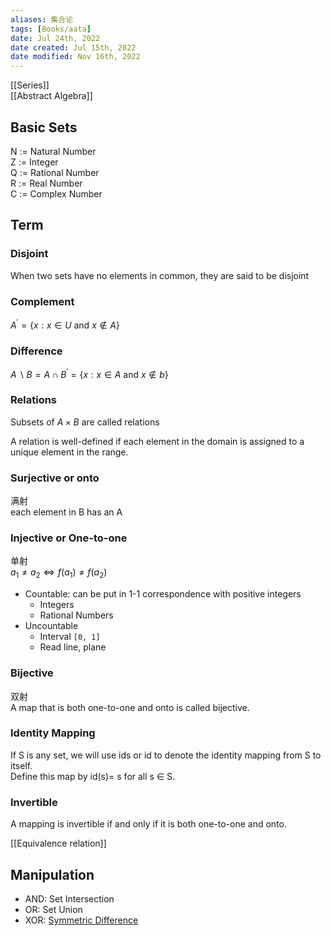 ```yaml
---
aliases: 集合论
tags: [Books/aata] 
date: Jul 24th, 2022
date created: Jul 15th, 2022
date modified: Nov 16th, 2022
---
```

[[Series]]  
[[Abstract Algebra]]

## Basic Sets
N := Natural Number  
Z := Integer  
Q := Rational Number  
R := Real Number  
C := Complex Number

## Term

### Disjoint
When two sets have no elements in common, they are said to be disjoint

### Complement
$A ^ { \prime } = \{ x : x \in U \text{ and } x \notin A \}$

### Difference
$A \backslash B = A \cap B ^ { \prime } = \{ x : x \in A \text{ and } x \notin b\}$

### Relations
Subsets of $A × B$ are called relations

A relation is well-defined if each element in the domain is assigned to a unique element in the range.

### Surjective or onto
满射  
each element in B has an A

### Injective or One-to-one
单射  
$a_1 \neq a_2 \Leftrightarrow f(a_1) \neq f(a_2)$
- Countable: can be put in 1-1 correspondence with positive integers
	- Integers
	- Rational Numbers
- Uncountable
	- Interval `[0, 1]`
	- Read line, plane

### Bijective
双射  
A map that is both one-to-one and onto is called bijective.

### Identity Mapping
If S is any set, we will use ids or id to denote the identity mapping from S to itself.  
Define this map by id(s)= s for all s $\in$ S.

### Invertible
A mapping is invertible if and only if it is both one-to-one and onto.

[[Equivalence relation]]

## Manipulation
- AND: Set Intersection
- OR: Set Union
- XOR: [Symmetric Difference](https://brilliant.org/wiki/sets-symmetric-difference/)
